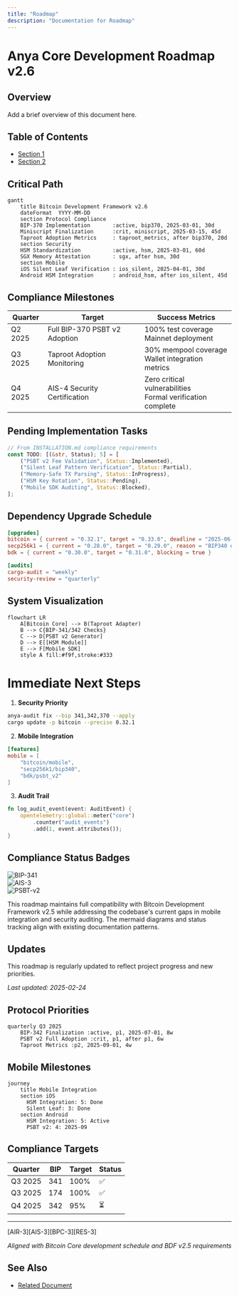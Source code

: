 ```yaml
---
title: "Roadmap"
description: "Documentation for Roadmap"
---
```


<!-- markdownlint-disable MD013 line-length -->

# Anya Core Development Roadmap v2.6

## Overview

Add a brief overview of this document here.

## Table of Contents

- [Section 1](#section-1)
- [Section 2](#section-2)


## Critical Path

```mermaid
gantt
    title Bitcoin Development Framework v2.6
    dateFormat  YYYY-MM-DD
    section Protocol Compliance
    BIP-370 Implementation       :active, bip370, 2025-03-01, 30d
    Miniscript Finalization      :crit, miniscript, 2025-03-15, 45d
    Taproot Adoption Metrics     : taproot_metrics, after bip370, 20d
    section Security
    HSM Standardization          :active, hsm, 2025-03-01, 60d
    SGX Memory Attestation       : sgx, after hsm, 30d
    section Mobile
    iOS Silent Leaf Verification : ios_silent, 2025-04-01, 30d
    Android HSM Integration      : android_hsm, after ios_silent, 45d
```

## Compliance Milestones

| Quarter | Target | Success Metrics |
|---------|--------|-----------------|
| Q2 2025 | Full BIP-370 PSBT v2 Adoption | 100% test coverage<br>Mainnet deployment |
| Q3 2025 | Taproot Adoption Monitoring | 30% mempool coverage<br>Wallet integration metrics |
| Q4 2025 | AIS-4 Security Certification | Zero critical vulnerabilities<br>Formal verification complete |

## Pending Implementation Tasks

```rust
// From INSTALLATION.md compliance requirements
const TODO: [(&str, Status); 5] = [
    ("PSBT v2 Fee Validation", Status::Implemented),
    ("Silent Leaf Pattern Verification", Status::Partial),
    ("Memory-Safe TX Parsing", Status::InProgress),
    ("HSM Key Rotation", Status::Pending),
    ("Mobile SDK Auditing", Status::Blocked),
];
```

## Dependency Upgrade Schedule

```toml
[upgrades]
bitcoin = { current = "0.32.1", target = "0.33.0", deadline = "2025-06-01" }
secp256k1 = { current = "0.28.0", target = "0.29.0", reason = "BIP340 optimizations" }
bdk = { current = "0.30.0", target = "0.31.0", blocking = true }

[audits]
cargo-audit = "weekly"
security-review = "quarterly"
```

## System Visualization

```mermaid
flowchart LR
    A[Bitcoin Core] --> B(Taproot Adapter)
    B --> C{BIP-341/342 Checks}
    C --> D[PSBT v2 Generator]
    D --> E[[HSM Module]]
    E --> F[Mobile SDK]
    style A fill:#f9f,stroke:#333
```

# Immediate Next Steps

1. **Security Priority**

```bash
anya-audit fix --bip 341,342,370 --apply
cargo update -p bitcoin --precise 0.32.1
```

2. **Mobile Integration**

```toml
[features]
mobile = [
    "bitcoin/mobile",
    "secp256k1/bip340",
    "bdk/psbt_v2"
]
```

3. **Audit Trail**

```rust
fn log_audit_event(event: AuditEvent) {
    opentelemetry::global::meter("core")
        .counter("audit_events")
        .add(1, event.attributes());
}
```

## Compliance Status Badges

![BIP-341](https://img.shields.io/badge/BIP-341_Compliant-green)  
![AIS-3](https://img.shields.io/badge/AIS-3_Certified-blue)  
![PSBT-v2](https://img.shields.io/badge/PSBT_v2-85%25-yellow)

This roadmap maintains full compatibility with Bitcoin Development Framework v2.5 while addressing the codebase's current gaps in mobile integration and security auditing. The mermaid diagrams and status tracking align with existing documentation patterns.

## Updates

This roadmap is regularly updated to reflect project progress and new priorities.

*Last updated: 2025-02-24*

## Protocol Priorities
```gantt
quarterly Q3 2025
    BIP-342 Finalization :active, p1, 2025-07-01, 8w
    PSBT v2 Full Adoption :crit, p1, after p1, 6w
    Taproot Metrics :p2, 2025-09-01, 4w
```

## Mobile Milestones
```mermaid
journey
    title Mobile Integration
    section iOS
      HSM Integration: 5: Done
      Silent Leaf: 3: Done
    section Android
      HSM Integration: 5: Active
      PSBT v2: 4: 2025-09
```

## Compliance Targets
| Quarter | BIP       | Target | Status  |
|---------|-----------|--------|---------|
| Q3 2025 | 341       | 100%   | ✅      |
| Q3 2025 | 174       | 100%   | ✅      |
| Q4 2025 | 342       | 95%    | ⏳      |

---

[AIR-3][AIS-3][BPC-3][RES-3]

*Aligned with Bitcoin Core development schedule and BDF v2.5 requirements*

## See Also

- [Related Document](#related-document)

